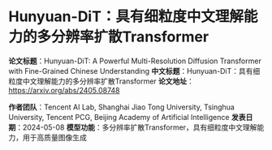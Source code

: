 # Hunyuan-DiT：具有细粒度中文理解能力的多分辨率扩散Transformer

**论文标题**：Hunyuan-DiT: A Powerful Multi-Resolution Diffusion Transformer with Fine-Grained Chinese Understanding
**中文标题**：Hunyuan-DiT：具有细粒度中文理解能力的多分辨率扩散Transformer
**论文地址**：https://arxiv.org/abs/2405.08748

**作者团队**：Tencent AI Lab, Shanghai Jiao Tong University, Tsinghua University, Tencent PCG, Beijing Academy of Artificial Intelligence
**发表日期**：2024-05-08
**模型功能**：多分辨率扩散Transformer，具有细粒度中文理解能力，用于高质量图像生成
